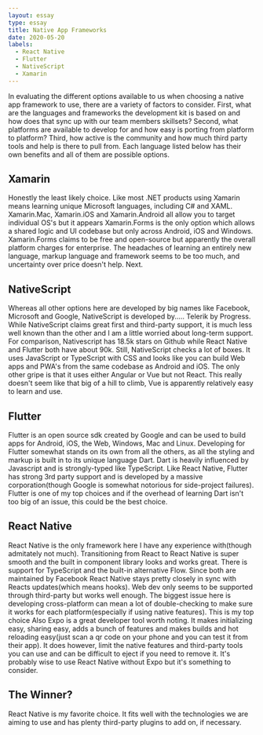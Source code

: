 ```yaml
---
layout: essay
type: essay
title: Native App Frameworks
date: 2020-05-20
labels:
  - React Native
  - Flutter
  - NativeScript
  - Xamarin
---
```



In evaluating the different options available to us when choosing a native app framework to use, there are a variety of factors to consider. First, what are the languages and frameworks the development kit is based on and how does that sync up with our team members skillsets? Second, what platforms are available to develop for and how easy is porting from platform to platform? Third, how active is the community and how much third party tools and help is there to pull from. Each language listed below has their own benefits and all of them are possible options.

<H2>Xamarin</H2>
Honestly the least likely choice. Like most .NET products using Xamarin means learning unique Microsoft languages, including C# and XAML. Xamarin.Mac, Xamarin.iOS and Xamarin.Android all allow you to target individual OS's but it appears Xamarin.Forms is the only option which allows a shared logic and UI codebase but only across Android, iOS and Windows. Xamarin.Forms claims to be free and open-source but apparently the overall platform charges for enterprise. The headaches of learning an entirely new language, markup language and framework seems to be too much, and uncertainty over price doesn't help. Next.

<H2>NativeScript</H2>
Whereas all other options here are developed by big names like Facebook, Microsoft and Google, NativeScript is developed by..... Telerik by Progress. While NativeScript claims great first and third-party support, it is much less well known than the other and I am a little worried about long-term support. For comparison, Nativescript has 18.5k stars on Github while React Native and Flutter both have about 90k. Still, NativeScript checks a lot of boxes. It uses JavaScript or TypeScript with CSS and looks like you can build Web apps and PWA's from the same codebase as Android and iOS. The only other gripe is that it uses either Angular or Vue but not React. This really doesn't seem like that big of a hill to climb, Vue is apparently relatively easy to learn and use.

<H2>Flutter</H2>
Flutter is an open source sdk created by Google and can be used to build apps for Android, iOS, the Web, Windows, Mac and Linux. Developing for Flutter somewhat stands on its own from all the others, as all the styling and markup is built in to its unique language Dart. Dart is heavily influenced by Javascript and is strongly-typed like TypeScript. Like React Native, Flutter has strong 3rd party support and is developed by a massive corporation(though Google is somewhat notorious for side-project failures). Flutter is one of my top choices and if the overhead of learning Dart isn't too big of an issue, this could be the best choice. 

<H2>React Native</H2>
React Native is the only framework here I have any experience with(though admitately not much). Transitioning from React to React Native is super smooth and the built in component library looks and works great. There is support for TypeScript and the built-in alternative Flow. Since both are maintained by Facebook React Native stays pretty closely in sync with Reacts updates(which means hooks). Web dev only seems to be supported through third-party but works well enough. The biggest issue here is developing cross-platform can mean a lot of double-checking to make sure it works for each platform(especially if using native features). This is my top choice 
Also Expo is a great developer tool worth noting. It makes initializing easy, sharing easy, adds a bunch of features and makes builds and hot reloading easy(just scan a qr code on your phone and you can test it from their app). It does however, limit the native features and third-party tools you can use and can be difficult to eject if you need to remove it. It's probably wise to use React Native without Expo but it's something to consider.

<H2>The Winner?</H2>
React Native is my favorite choice. It fits well with the technologies we are aiming to use and has plenty third-party plugins to add on, if necessary.
